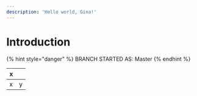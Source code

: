```yaml
---
description: 'Hello world, Gina!'
---
```


# Introduction

{% hint style="danger" %}
BRANCH STARTED AS: Master
{% endhint %}



| x |  |
| :--- | :--- |
| x | y |
